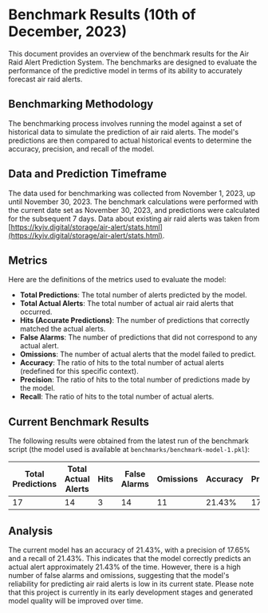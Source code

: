 # Benchmark Results (10th of December, 2023)

This document provides an overview of the benchmark results for the Air Raid Alert Prediction System. The benchmarks are designed to evaluate the performance of the predictive model in terms of its ability to accurately forecast air raid alerts.

## Benchmarking Methodology

The benchmarking process involves running the model against a set of historical data to simulate the prediction of air raid alerts. The model's predictions are then compared to actual historical events to determine the accuracy, precision, and recall of the model.

## Data and Prediction Timeframe

The data used for benchmarking was collected from November 1, 2023, up until November 30, 2023. The benchmark calculations were performed with the current date set as November 30, 2023, and predictions were calculated for the subsequent 7 days.
Data about existing air raid alerts was taken from [https://kyiv.digital/storage/air-alert/stats.html](https://kyiv.digital/storage/air-alert/stats.html).

## Metrics

Here are the definitions of the metrics used to evaluate the model:

- **Total Predictions**: The total number of alerts predicted by the model.
- **Total Actual Alerts**: The total number of actual air raid alerts that occurred.
- **Hits (Accurate Predictions)**: The number of predictions that correctly matched the actual alerts.
- **False Alarms**: The number of predictions that did not correspond to any actual alert.
- **Omissions**: The number of actual alerts that the model failed to predict.
- **Accuracy**: The ratio of hits to the total number of actual alerts (redefined for this specific context).
- **Precision**: The ratio of hits to the total number of predictions made by the model.
- **Recall**: The ratio of hits to the total number of actual alerts.

## Current Benchmark Results

The following results were obtained from the latest run of the benchmark script (the model used is available at `benchmarks/benchmark-model-1.pkl`):

| Total Predictions | Total Actual Alerts | Hits | False Alarms | Omissions | Accuracy | Precision | Recall |
|-------------------|---------------------|------|--------------|-----------|----------|-----------|--------|
| 17                | 14                  | 3    | 14           | 11        | 21.43%   | 17.65%    | 21.43% |

## Analysis

The current model has an accuracy of 21.43%, with a precision of 17.65% and a recall of 21.43%. This indicates that the model correctly predicts an actual alert approximately 21.43% of the time. However, there is a high number of false alarms and omissions, suggesting that the model's reliability for predicting air raid alerts is low in its current state. Please note that this project is currently in its early development stages and generated model quality will be improved over time.